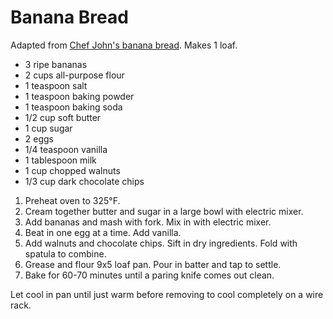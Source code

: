 # Banana Bread

Adapted from [Chef John's banana bread](http://foodwishes.blogspot.com/2012/01/banana-bread-thats-okay-to-make-early.html). Makes 1 loaf.

- 3 ripe bananas
- 2 cups all-purpose flour
- 1 teaspoon salt
- 1 teaspoon baking powder
- 1 teaspoon baking soda
- 1/2 cup soft butter
- 1 cup sugar
- 2 eggs
- 1/4 teaspoon vanilla
- 1 tablespoon milk
- 1 cup chopped walnuts
- 1/3 cup dark chocolate chips

1. Preheat oven to 325&deg;F.
2. Cream together butter and sugar in a large bowl with electric mixer.
3. Add bananas and mash with fork. Mix in with electric mixer.
4. Beat in one egg at a time. Add vanilla.
5. Add walnuts and chocolate chips. Sift in dry ingredients. Fold with spatula to combine.
6. Grease and flour 9x5 loaf pan. Pour in batter and tap to settle.
7. Bake for 60-70 minutes until a paring knife comes out clean.

Let cool in pan until just warm before removing to cool completely on a wire rack.
